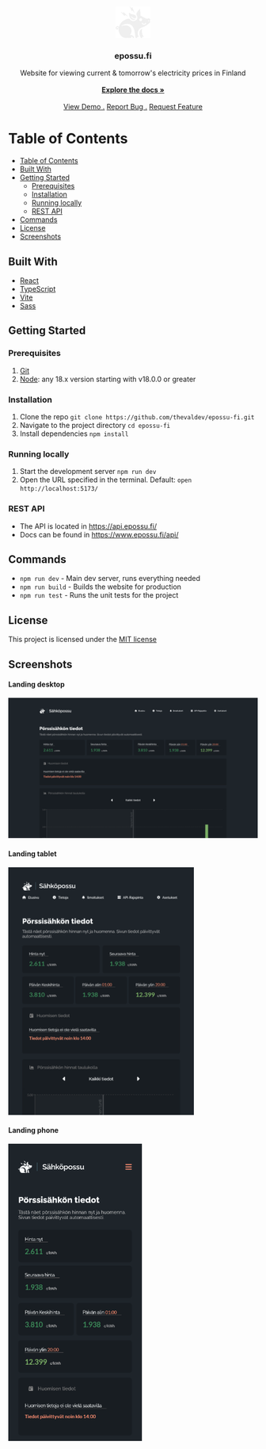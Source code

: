 <br/>
<div align="center">
<a href="https://github.com/thevaldev/epossu-fi">
<img src="https://raw.githubusercontent.com/thevaldev/epossu-fi/main/src/assets/possu.png" alt="Logo" height="64">
</a>
<h3 align="center">epossu.fi</h3>
<p align="center">
Website for viewing current & tomorrow's electricity prices in Finland
<br/>
<br/>
<a href="https://github.com/thevaldev/epossu-fi"><strong>Explore the docs »</strong></a>
<br/>
<br/>
<a href="https://www.epossu.fi/">View Demo .</a>  
<a href="https://github.com/thevaldev/epossu-fi/issues/new?labels=bug">Report Bug .</a>
<a href="https://github.com/thevaldev/epossu-fi/issues/new?labels=enhancement">Request Feature</a>
</p>
</div>

# Table of Contents

- [Table of Contents](#table-of-contents)
- [Built With](#built-with)
- [Getting Started](#getting-started)
  - [Prerequisites](#prerequisites)
  - [Installation](#installation)
  - [Running locally](#running-locally)
  - [REST API](#rest-api)
- [Commands](#commands)
- [License](#license)
- [Screenshots](#screenshots)

## Built With

- [React](https://reactjs.org)
- [TypeScript](https://www.typescriptlang.org/)
- [Vite](https://vitejs.dev/)
- [Sass](https://sass-lang.com/)

## Getting Started

### Prerequisites

1. [Git](https://git-scm.com/)
2. [Node](https://nodejs.org/): any 18.x version starting with v18.0.0 or greater

### Installation

1. Clone the repo `git clone https://github.com/thevaldev/epossu-fi.git`
2. Navigate to the project directory `cd epossu-fi`
3. Install dependencies `npm install`

### Running locally

1. Start the development server `npm run dev`
2. Open the URL specified in the terminal. Default: `open http://localhost:5173/`

### REST API

- The API is located in https://api.epossu.fi/
- Docs can be found in https://www.epossu.fi/api/

## Commands

- `npm run dev` - Main dev server, runs everything needed
- `npm run build` - Builds the website for production
- `npm run test` - Runs the unit tests for the project

## License

This project is licensed under the [MIT license](https://raw.githubusercontent.com/thevaldev/epossu-fi/main/LICENSE)

## Screenshots

#### Landing desktop

<img src="https://raw.githubusercontent.com/thevaldev/epossu-fi/main/src/assets/landing-desktop.png" alt="landing desktop">

#### Landing tablet

<img src="https://raw.githubusercontent.com/thevaldev/epossu-fi/main/src/assets/landing-tablet.png" alt="landing tablet" height="500">

#### Landing phone

<img src="https://raw.githubusercontent.com/thevaldev/epossu-fi/main/src/assets/landing-phone.png" alt="landing phone" height="600">
